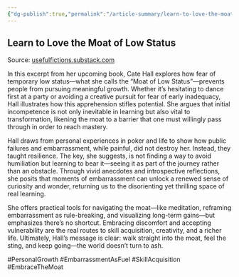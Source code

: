 ```yaml
---
{"dg-publish":true,"permalink":"/article-summary/learn-to-love-the-moat-of-low-status/","title":"Learn to love the Moat of Low Status","tags":["article","summary"],"created":"2025-07-06T09:02:18.971+07:00","updated":"2025-08-07T06:03:08.618+07:00"}
---
```



## Learn to Love the Moat of Low Status  

Source: [usefulfictions.substack.com](https://usefulfictions.substack.com/p/learn-to-love-the-moat-of-low-status)

In this excerpt from her upcoming book, Cate Hall explores how fear of temporary low status—what she calls the “Moat of Low Status”—prevents people from pursuing meaningful growth. Whether it’s hesitating to dance first at a party or avoiding a creative pursuit for fear of early inadequacy, Hall illustrates how this apprehension stifles potential. She argues that initial incompetence is not only inevitable in learning but also vital to transformation, likening the moat to a barrier that one must willingly pass through in order to reach mastery.

Hall draws from personal experiences in poker and life to show how public failures and embarrassment, while painful, did not destroy her. Instead, they taught resilience. The key, she suggests, is not finding a way to avoid humiliation but learning to bear it—seeing it as part of the journey rather than an obstacle. Through vivid anecdotes and introspective reflections, she posits that moments of embarrassment can unlock a renewed sense of curiosity and wonder, returning us to the disorienting yet thrilling space of real learning.

She offers practical tools for navigating the moat—like meditation, reframing embarrassment as rule-breaking, and visualizing long-term gains—but emphasizes there’s no shortcut. Embracing discomfort and accepting vulnerability are the real routes to skill acquisition, creativity, and a richer life. Ultimately, Hall’s message is clear: walk straight into the moat, feel the sting, and keep going—the world doesn’t turn to ash.

#PersonalGrowth #EmbarrassmentAsFuel #SkillAcquisition #EmbraceTheMoat
